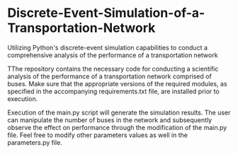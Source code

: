 # Discrete-Event-Simulation-of-a-Transportation-Network
Utilizing Python's discrete-event simulation capabilities to conduct a comprehensive analysis of the performance of a transportation network


TThe repository contains the necessary code for conducting a scientific analysis of the performance of a transportation network comprised of buses. Make sure that the appropriate versions of the required modules, as specified in the accompanying requirements.txt file, are installed prior to execution. 

Execution of the main.py script will generate the simulation results. The user can manipulate the number of buses in the network and subsequently observe the effect on performance through the modification of the main.py file. Feel free to modify other parameters values as well in the parameters.py file.
